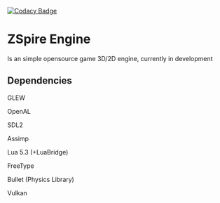 [![Codacy Badge](https://api.codacy.com/project/badge/Grade/2b64ab201e4344de9bdaefb5b5e0927d)](https://www.codacy.com/app/Cvostr/zspirengine?utm_source=github.com&amp;utm_medium=referral&amp;utm_content=Cvostr/zspirengine&amp;utm_campaign=Badge_Grade)

# ZSpire Engine

Is an simple opensource game 3D/2D engine, currently in development

## Dependencies

GLEW

OpenAL

SDL2

Assimp

Lua 5.3 (+LuaBridge)

FreeType

Bullet (Physics Library)

Vulkan